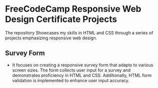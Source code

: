 # FreeCodeCamp Responsive Web Design Certificate Projects

The repository Showcases my skills in HTML and CSS through a series of projects emphasizing responsive web design.

## Survey Form
- It focuses on creating a responsive survey form that adapts to various screen sizes. The form collects user input for a survey and demonstrates proficiency in HTML and CSS. Additionally, HTML form validation is implemented to enhance user input accuracy.

